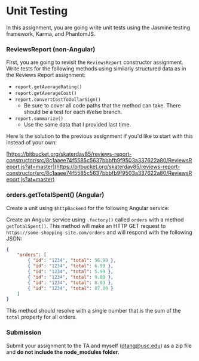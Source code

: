 Unit Testing
============

In this assignment, you are going write unit tests using the Jasmine testing framework, Karma, and PhantomJS.

### ReviewsReport (non-Angular)

First, you are going to revisit the `ReviewsReport` constructor assignment. Write tests for the following methods using similarly structured data as in the Reviews Report assignment:

* `report.getAverageRating()`
* `report.getAverageCost()`
* `report.convertCostToDollarSign()`
	* Be sure to cover all code paths that the method can take. There should be a test for each if/else branch.
* `report.summarize()`
	* Use the same data that I provided last time.

Here is the solution to the previous assignment if you'd like to start with this instead of your own:

[https://bitbucket.org/skaterdav85/reviews-report-constructor/src/8c1aaee74f5585c5637bbbfb9f9503a337622a80/ReviewsReport.js?at=master](https://bitbucket.org/skaterdav85/reviews-report-constructor/src/8c1aaee74f5585c5637bbbfb9f9503a337622a80/ReviewsReport.js?at=master)

### orders.getTotalSpent() (Angular)

Create a unit using `$httpBackend` for the following Angular service:

Create an Angular service using `.factory()` called `orders` with a method `getTotalSpent()`. This method will make an HTTP GET request to `https://some-shopping-site.com/orders` and will respond with the following JSON:

```json
{
	"orders": [
		{ "id": "1234", "total": 56.99 },
		{ "id": "1234", "total": 6.99 },
		{ "id": "1234", "total": 5.99 },
		{ "id": "1234", "total": 9.00 },
		{ "id": "1234", "total": 8.03 },
		{ "id": "1234", "total": 87.00 }
	]
}
```

This method should resolve with a single number that is the sum of the `total` property for all orders.

### Submission

Submit your assignment to the TA and myself (dtang@usc.edu) as a zip file and __do not include the node_modules folder__.
